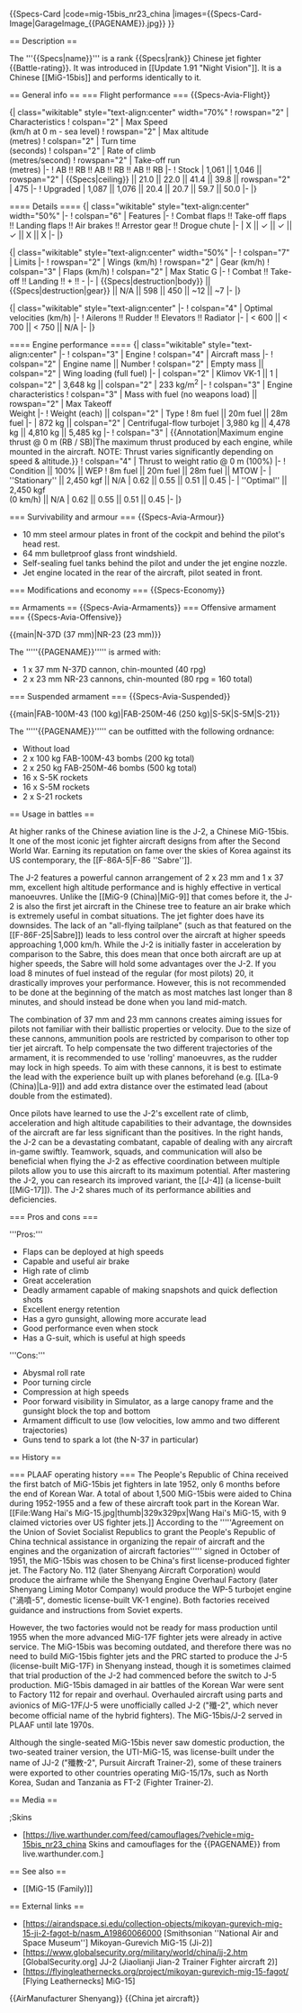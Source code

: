 {{Specs-Card
|code=mig-15bis_nr23_china
|images={{Specs-Card-Image|GarageImage_{{PAGENAME}}.jpg}}
}}

== Description ==

<!-- ''In the description, the first part should be about the history of and the creation and combat usage of the aircraft, as well as its key features. In the second part, tell the reader about the aircraft in the game. Insert a screenshot of the vehicle, so that if the novice player does not remember the vehicle by name, he will immediately understand what kind of vehicle the article is talking about.'' -->

The '''{{Specs|name}}''' is a rank {{Specs|rank}} Chinese jet fighter {{Battle-rating}}. It was introduced in [[Update 1.91 "Night Vision"]]. It is a Chinese [[MiG-15bis]] and performs identically to it.

== General info ==
=== Flight performance ===
{{Specs-Avia-Flight}}

<!-- ''Describe how the aircraft behaves in the air. Speed, manoeuvrability, acceleration and allowable loads - these are the most important characteristics of the vehicle.'' -->

{| class="wikitable" style="text-align:center" width="70%"
! rowspan="2" | Characteristics
! colspan="2" | Max Speed<br>(km/h at 0 m - sea level)
! rowspan="2" | Max altitude<br>(metres)
! colspan="2" | Turn time<br>(seconds)
! colspan="2" | Rate of climb<br>(metres/second)
! rowspan="2" | Take-off run<br>(metres)
|-
! AB !! RB !! AB !! RB !! AB !! RB
|-
! Stock
| 1,061 || 1,046 || rowspan="2" | {{Specs|ceiling}} || 21.0 || 22.0 || 41.4 || 39.8 || rowspan="2" | 475
|-
! Upgraded
| 1,087 || 1,076 || 20.4 || 20.7 || 59.7 || 50.0
|-
|}

==== Details ====
{| class="wikitable" style="text-align:center" width="50%"
|-
! colspan="6" | Features
|-
! Combat flaps !! Take-off flaps !! Landing flaps !! Air brakes !! Arrestor gear !! Drogue chute
|-
| X || ✓ || ✓ || ✓ || X || X <!-- ✓ -->
|-
|}

{| class="wikitable" style="text-align:center" width="50%"
|-
! colspan="7" | Limits
|-
! rowspan="2" | Wings (km/h)
! rowspan="2" | Gear (km/h)
! colspan="3" | Flaps (km/h)
! colspan="2" | Max Static G
|-
! Combat !! Take-off !! Landing !! + !! -
|-
| {{Specs|destruction|body}} || {{Specs|destruction|gear}} || N/A || 598 || 450 || ~12 || ~7
|-
|}

{| class="wikitable" style="text-align:center"
|-
! colspan="4" | Optimal velocities (km/h)
|-
! Ailerons !! Rudder !! Elevators !! Radiator
|-
| < 600 || < 700 || < 750 || N/A
|-
|}

==== Engine performance ====
{| class="wikitable" style="text-align:center"
|-
! colspan="3" | Engine
! colspan="4" | Aircraft mass
|-
! colspan="2" | Engine name || Number
! colspan="2" | Empty mass || colspan="2" | Wing loading (full fuel)
|-
| colspan="2" | Klimov VK-1 || 1
| colspan="2" | 3,648 kg || colspan="2" | 233 kg/m<sup>2</sup>
|-
! colspan="3" | Engine characteristics
! colspan="3" | Mass with fuel (no weapons load) || rowspan="2" | Max Takeoff<br />Weight
|-
! Weight (each) || colspan="2" | Type
! 8m fuel || 20m fuel || 28m fuel
|-
| 872 kg || colspan="2" | Centrifugal-flow turbojet
| 3,980 kg || 4,478 kg || 4,810 kg || 5,485 kg
|-
! colspan="3" | {{Annotation|Maximum engine thrust @ 0 m (RB / SB)|The maximum thrust produced by each engine, while mounted in the aircraft. NOTE: Thrust varies significantly depending on speed & altitude.}}
! colspan="4" | Thrust to weight ratio @ 0 m (100%)
|-
! Condition || 100% || WEP
! 8m fuel || 20m fuel || 28m fuel || MTOW
|-
| ''Stationary'' || 2,450 kgf || N/A
| 0.62 || 0.55 || 0.51 || 0.45
|-
| ''Optimal'' || 2,450 kgf<br />(0 km/h) || N/A
| 0.62 || 0.55 || 0.51 || 0.45
|-
|}

=== Survivability and armour ===
{{Specs-Avia-Armour}}

<!-- ''Examine the survivability of the aircraft. Note how vulnerable the structure is and how secure the pilot is, whether the fuel tanks are armoured, etc. Describe the armour, if there is any, and also mention the vulnerability of other critical aircraft systems.'' -->

- 10 mm steel armour plates in front of the cockpit and behind the pilot's head rest.
- 64 mm bulletproof glass front windshield.
- Self-sealing fuel tanks behind the pilot and under the jet engine nozzle.
- Jet engine located in the rear of the aircraft, pilot seated in front.

=== Modifications and economy ===
{{Specs-Economy}}

== Armaments ==
{{Specs-Avia-Armaments}}
=== Offensive armament ===
{{Specs-Avia-Offensive}}

<!-- ''Describe the offensive armament of the aircraft, if any. Describe how effective the cannons and machine guns are in a battle, and also what belts or drums are better to use. If there is no offensive weaponry, delete this subsection.'' -->

{{main|N-37D (37 mm)|NR-23 (23 mm)}}

The '''''{{PAGENAME}}''''' is armed with:

- 1 x 37 mm N-37D cannon, chin-mounted (40 rpg)
- 2 x 23 mm NR-23 cannons, chin-mounted (80 rpg = 160 total)

=== Suspended armament ===
{{Specs-Avia-Suspended}}

<!-- ''Describe the aircraft's suspended armament: additional cannons under the wings, bombs, rockets and torpedoes. This section is especially important for bombers and attackers. If there is no suspended weaponry remove this subsection.'' -->

{{main|FAB-100M-43 (100 kg)|FAB-250M-46 (250 kg)|S-5K|S-5M|S-21}}

The '''''{{PAGENAME}}''''' can be outfitted with the following ordnance:

- Without load
- 2 x 100 kg FAB-100M-43 bombs (200 kg total)
- 2 x 250 kg FAB-250M-46 bombs (500 kg total)
- 16 x S-5K rockets
- 16 x S-5M rockets
- 2 x S-21 rockets

== Usage in battles ==

<!-- ''Describe the tactics of playing in the aircraft, the features of using aircraft in a team and advice on tactics. Refrain from creating a "guide" - do not impose a single point of view, but instead, give the reader food for thought. Examine the most dangerous enemies and give recommendations on fighting them. If necessary, note the specifics of the game in different modes (AB, RB, SB).'' -->

At higher ranks of the Chinese aviation line is the J-2, a Chinese MiG-15bis. It one of the most iconic jet fighter aircraft designs from after the Second World War. Earning its reputation on fame over the skies of Korea against its US contemporary, the [[F-86A-5|F-86 ''Sabre'']].

The J-2 features a powerful cannon arrangement of 2 x 23 mm and 1 x 37 mm, excellent high altitude performance and is highly effective in vertical manoeuvres. Unlike the [[MiG-9 (China)|MiG-9]] that comes before it, the J-2 is also the first jet aircraft in the Chinese tree to feature an air brake which is extremely useful in combat situations. The jet fighter does have its downsides. The lack of an "all-flying tailplane" (such as that featured on the [[F-86F-25|Sabre]]) leads to less control over the aircraft at higher speeds approaching 1,000 km/h. While the J-2 is initially faster in acceleration by comparison to the Sabre, this does mean that once both aircraft are up at higher speeds, the Sabre will hold some advantages over the J-2. If you load 8 minutes of fuel instead of the regular (for most pilots) 20, it drastically improves your performance. However, this is not recommended to be done at the beginning of the match as most matches last longer than 8 minutes, and should instead be done when you land mid-match.

The combination of 37 mm and 23 mm cannons creates aiming issues for pilots not familiar with their ballistic properties or velocity. Due to the size of these cannons, ammunition pools are restricted by comparison to other top tier jet aircraft. To help compensate the two different trajectories of the armament, it is recommended to use 'rolling' manoeuvres, as the rudder may lock in high speeds. To aim with these cannons, it is best to estimate the lead with the experience built up with planes beforehand (e.g. [[La-9 (China)|La-9]]) and add extra distance over the estimated lead (about double from the estimated).

Once pilots have learned to use the J-2's excellent rate of climb, acceleration and high altitude capabilities to their advantage, the downsides of the aircraft are far less significant than the positives. In the right hands, the J-2 can be a devastating combatant, capable of dealing with any aircraft in-game swiftly. Teamwork, squads, and communication will also be beneficial when flying the J-2 as effective coordination between multiple pilots allow you to use this aircraft to its maximum potential. After mastering the J-2, you can research its improved variant, the [[J-4]] (a license-built [[MiG-17]]). The J-2 shares much of its performance abilities and deficiencies.

=== Pros and cons ===

<!-- ''Summarise and briefly evaluate the vehicle in terms of its characteristics and combat effectiveness. Mark its pros and cons in the bulleted list. Try not to use more than 6 points for each of the characteristics. Avoid using categorical definitions such as "bad", "good" and the like - use substitutions with softer forms such as "inadequate" and "effective".'' -->

'''Pros:'''

- Flaps can be deployed at high speeds
- Capable and useful air brake
- High rate of climb
- Great acceleration
- Deadly armament capable of making snapshots and quick deflection shots
- Excellent energy retention
- Has a gyro gunsight, allowing more accurate lead
- Good performance even when stock
- Has a G-suit, which is useful at high speeds

'''Cons:'''

- Abysmal roll rate
- Poor turning circle
- Compression at high speeds
- Poor forward visibility in Simulator, as a large canopy frame and the gunsight block the top and bottom
- Armament difficult to use (low velocities, low ammo and two different trajectories)
- Guns tend to spark a lot (the N-37 in particular)

== History ==

<!-- ''Describe the history of the creation and combat usage of the aircraft in more detail than in the introduction. If the historical reference turns out to be too long, take it to a separate article, taking a link to the article about the vehicle and adding a block "/History" (example: <nowiki>https://wiki.warthunder.com/(Vehicle-name)/History</nowiki>) and add a link to it here using the <code>main</code> template. Be sure to reference text and sources by using <code><nowiki><ref></ref></nowiki></code>, as well as adding them at the end of the article with <code><nowiki><references /></nowiki></code>. This section may also include the vehicle's dev blog entry (if applicable) and the in-game encyclopedia description (under <code><nowiki>=== In-game description ===</nowiki></code>, also if applicable).'' -->

=== PLAAF operating history ===
The People's Republic of China received the first batch of MiG-15bis jet fighters in late 1952, only 6 months before the end of Korean War. A total of about 1,500 MiG-15bis were aided to China during 1952-1955 and a few of these aircraft took part in the Korean War.
[[File:Wang Hai's MiG-15.jpg|thumb|329x329px|Wang Hai's MiG-15, with 9 claimed victories over US fighter jets.]]
According to the '''''Agreement on the Union of Soviet Socialist Republics to grant the People's Republic of China technical assistance in organizing the repair of aircraft and the engines and the organization of aircraft factories''''' signed in October of 1951, the MiG-15bis was chosen to be China's first license-produced fighter jet. The Factory No. 112 (later Shenyang Aircraft Corporation) would produce the airframe while the Shenyang Engine Overhaul Factory (later Shenyang Liming Motor Company) would produce the WP-5 turbojet engine ("渦噴-5", domestic license-built VK-1 engine). Both factories received guidance and instructions from Soviet experts.

However, the two factories would not be ready for mass production until 1955 when the more advanced MiG-17F fighter jets were already in active service. The MiG-15bis was becoming outdated, and therefore there was no need to build MiG-15bis fighter jets and the PRC started to produce the J-5 (license-built MiG-17F) in Shenyang instead, though it is sometimes claimed that trial production of the J-2 had commenced before the switch to J-5 production. MiG-15bis damaged in air battles of the Korean War were sent to Factory 112 for repair and overhaul. Overhauled aircraft using parts and avionics of MiG-17F/J-5 were unofficially called J-2 ("殲-2", which never become official name of the hybrid fighters). The MiG-15bis/J-2 served in PLAAF until late 1970s.

Although the single-seated MiG-15bis never saw domestic production, the two-seated trainer version, the UTI-MiG-15, was license-built under the name of JJ-2 ("殲教-2", Pursuit Aircraft Trainer-2), some of these trainers were exported to other countries operating MiG-15/17s, such as North Korea, Sudan and Tanzania as FT-2 (Fighter Trainer-2).

== Media ==

<!-- ''Excellent additions to the article would be video guides, screenshots from the game, and photos.'' -->

;Skins

- [https://live.warthunder.com/feed/camouflages/?vehicle=mig-15bis_nr23_china Skins and camouflages for the {{PAGENAME}} from live.warthunder.com.]

== See also ==

<!--''Links to the articles on the War Thunder Wiki that you think will be useful for the reader, for example:''
* ''reference to the series of the aircraft;''
* ''links to approximate analogues of other nations and research trees.''-->

- [[MiG-15 (Family)]]

== External links ==

<!--''Paste links to sources and external resources, such as:''
* ''topic on the official game forum;''
* ''other literature.''-->

- [https://airandspace.si.edu/collection-objects/mikoyan-gurevich-mig-15-ji-2-fagot-b/nasm_A19860066000 [Smithsonian ''National Air and Space Museum''<nowiki>]</nowiki> Mikoyan-Gurevich MiG-15 (Ji-2)]
- [https://www.globalsecurity.org/military/world/china/jj-2.htm [GlobalSecurity<nowiki>.org]</nowiki> JJ-2 (Jiaolianji Jian-2 Trainer Fighter aircraft 2)]
- [https://flyingleathernecks.org/project/mikoyan-gurevich-mig-15-fagot/ [Flying Leatherneck<nowiki>s]</nowiki> MiG-15]

{{AirManufacturer Shenyang}}
{{China jet aircraft}}
